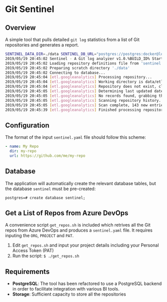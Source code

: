 # Git Sentinel

## Overview

A simple tool that pulls detailed `git log` statistics from a list of Git repositories and generates a report.

```sh
SENTINEL_DATA_DIR=./data SENTINEL_DB_URL="postgres://postgres:docker@localhost/sentinel?sslmode=disable" ./git-sentinel
2019/05/19 20:45:02 Sentinel - A Git log analyzer v1.0.%BUILD_ID% Starting...
2019/05/19 20:45:02 Loading repository definitions file from 'sentinel.yaml'...
2019/05/19 20:45:02 Preparing scratch directory './data'
2019/05/19 20:45:02 Connecting to database...
2019/05/19 20:45:04 [etl.googleanalytics] Processing repository...
2019/05/19 20:45:04 [etl.googleanalytics] Working directory is data/etl.googleanalytics.git
2019/05/19 20:45:04 [etl.googleanalytics] Repository does not exist, cloning...
2019/05/19 20:45:05 [etl.googleanalytics] Determining last updated date...
2019/05/19 20:45:05 [etl.googleanalytics] No records found, grabbing the full history
2019/05/19 20:45:05 [etl.googleanalytics] Scanning repository history...
2019/05/19 20:45:05 [etl.googleanalytics] Scan complete, 143 new entries will be saved
2019/05/19 20:45:39 [etl.googleanalytics] Finished processing repository
```

## Configuration

The format of the input `sentinel.yaml` file should follow this scheme:

```yaml
- name: My Repo
  dir: my-repo
  url: https://github.com/me/my-repo
```

## Database

The application will automatically create the relevant database tables, but the database `sentinel` must be pre-created:

```postgres
postgres=# create database sentinel;
```

## Get a List of Repos from Azure DevOps

A convenience script `get_repos.sh` is included which retrives all the Git repos from Azure DevOps and produces a `sentinel.yaml` file. It requires inputing the `ORG`, `PROJECT` and `PAT`.

1. Edit `get_repos.sh` and input your project details including your Personal Access Token (PAT)
1. Run the script: `$ ./get_repos.sh`

## Requirements

- **PostgreSQL**: The tool has been refactored to use a PostgreSQL backend in order to facilitate integration with various BI tools.
- **Storage**: Sufficient capacity to store all the repositories
